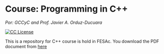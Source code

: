 # Course: Programming in C++

*Por: GCCyC and Prof. Javier A. Orduz-Ducuara*
<!-- badges -->
[license-badge]: https://img.shields.io/badge/Licencia-CC-orange
[license]: https://creativecommons.org/licenses/by-nc-sa/3.0/deed.es

[![CC License][license-badge]][license]



This is a repository for C++ course is hold in FESAc. 
You download the PDF document from [here](https://www.dropbox.com/s/vjg427shlt7r6bs/main.pdf?dl=0)


<!---
## Exercise for the begginners
The student should read the following blogs:
- [7 secrets...](https://www.codementor.io/codementorteam/7-secrets-to-staying-motivated-when-learning-to-code-a2dy7hqar) 
- [To motivate myself...](https://www.quora.com/What-can-I-do-to-motivate-myself-for-programming-regularly-for-4-6-hours)

Now you can discuss with your classmates :stuck_out_tongue_winking_eye:.


Remember professor is not a :cop:, professor is a advisor who wants to discover different things about 
programming.

   Object                                                         |  Porcentage  |
------------------------------------------------------------------| -------------|
  First exam (11-16 march):                 | 30 %         |
  Second exam (06-10 may):                 | 30 %         |
  Final Project (13-17 may):                        | 20 %         |
  Laboratory jobs and class exercises:                            | 10 %         |
  Material, homeworks, SAE (web site) and code.org exercises |10 %          |
  

## Material
Check the link ([:link:](http://sae.acatlan.unam.mx/)) and log in (out).
Besides you can download the document used in the class 
[here](https://www.dropbox.com/s/b629jqs3aat7ohh/prgrmmng_II.pdf?dl=0).


## Homework (Section is building, the final version will be ready the monday at 9:00am)

Hi guys! In this part all of you will find the first homework. 

To start you have to read the next papers:
- Read the abstract and Introduction of this [paper](https://arxiv.org/pdf/1307.1719.pdf) (Identifying change patterns in software history)
- Read [The golden age of software architecture](https://ieeexplore.ieee.org/document/1605176/)
- Read the parts 1 and 2 of the [The History of Software Architecture - In the Eye of the Practitioner](https://arxiv.org/pdf/1806.04055.pdf)

Now you have to write a report (nice document!) about the importance and the impact of the software in the actual world. 
Print and bring the document next August 15th (wednesday) to discuss in the class. :+1: 

## Referencias
1. Ir [:link:](http://www.mis-algoritmos.com/)
--->
